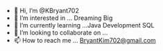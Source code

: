 - 👋 Hi, I’m @KBryant702
- 👀 I’m interested in ... Dreaming Big
- 🌱 I’m currently learning ...Java Development SQL
- 💞️ I’m looking to collaborate on ...
- 📫 How to reach me ... BryantKim702@gmail.com

<!---
KBryant702/KBryant702 is a ✨ special ✨ repository because its `README.md` (this file) appears on your GitHub profile.
You can click the Preview link to take a look at your changes.
--->
